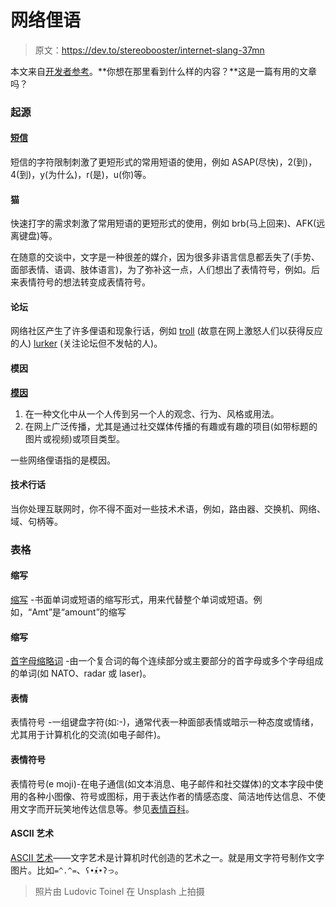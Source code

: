 # 网络俚语

> 原文：<https://dev.to/stereobooster/internet-slang-37mn>

本文来自[开发者参考](https://devwtf.netlify.com/)。**你想在那里看到什么样的内容？**这是一篇有用的文章吗？

### 起源

#### [短信](#sms)

短信的字符限制刺激了更短形式的常用短语的使用，例如 ASAP(尽快)，2(到)，4(到)，y(为什么)，r(是)，u(你)等。

#### 猫

快速打字的需求刺激了常用短语的更短形式的使用，例如 brb(马上回来)、AFK(远离键盘)等。

在随意的交谈中，文字是一种很差的媒介，因为很多非语言信息都丢失了(手势、面部表情、语调、肢体语言)，为了弥补这一点，人们想出了表情符号，例如。后来表情符号的想法转变成表情符号。

#### 论坛

网络社区产生了许多俚语和现象行话，例如 [troll](https://www.urbandictionary.com/define.php?term=Troll) (故意在网上激怒人们以获得反应的人) [lurker](https://www.urbandictionary.com/define.php?term=lurker) (关注论坛但不发帖的人)。

#### 模因

**[模因](https://www.merriam-webster.com/dictionary/meme)**

1.  在一种文化中从一个人传到另一个人的观念、行为、风格或用法。
2.  在网上广泛传播，尤其是通过社交媒体传播的有趣或有趣的项目(如带标题的图片或视频)或项目类型。

一些网络俚语指的是模因。

#### 技术行话

当你处理互联网时，你不得不面对一些技术术语，例如，路由器、交换机、网络、域、句柄等。

### 表格

#### 缩写

[缩写](https://www.merriam-webster.com/dictionary/abbreviation) -书面单词或短语的缩写形式，用来代替整个单词或短语。例如，“Amt”是“amount”的缩写

#### 缩写

[首字母缩略词](https://www.merriam-webster.com/dictionary/acronym) -由一个复合词的每个连续部分或主要部分的首字母或多个字母组成的单词(如 NATO、radar 或 laser)。

#### 表情

表情符号 -一组键盘字符(如:-)，通常代表一种面部表情或暗示一种态度或情绪，尤其用于计算机化的交流(如电子邮件)。

#### 表情符号

表情符号(e moji)-在电子通信(如文本消息、电子邮件和社交媒体)的文本字段中使用的各种小图像、符号或图标，用于表达作者的情感态度、简洁地传达信息、不使用文字而开玩笑地传达信息等。参见[表情百科](https://emojipedia.org/)。

#### ASCII 艺术

[ASCII 艺术](https://fsymbols.com/text-art/)——文字艺术是计算机时代创造的艺术之一。就是用文字符号制作文字图片。比如`=^.^=`、`ʕ•́ᴥ•̀ʔっ`。

> 照片由 Ludovic Toinel 在 Unsplash 上拍摄